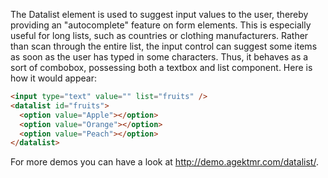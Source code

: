 The Datalist element is used to suggest input values to the user, thereby providing an "autocomplete" feature on form elements. This is especially useful for long lists, such as countries or clothing manufacturers. Rather than scan through the entire list, the input control can suggest some items as soon as the user has typed in some characters. Thus, it behaves as a sort of combobox, possessing both a textbox and list component. Here is how it would appear:

```html
<input type="text" value="" list="fruits" />
<datalist id="fruits">
  <option value="Apple"></option> 
  <option value="Orange"></option> 
  <option value="Peach"></option> 
</datalist>
```

For more demos you can have a look at http://demo.agektmr.com/datalist/.